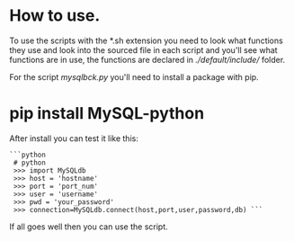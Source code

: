# How to use.

To use the scripts with the *.sh extension you need to look what functions they use and look into the sourced file in each script
and you'll see what functions are in use, the functions are declared in *./default/include/* folder.

For the script *mysqlbck.py* you'll need to install a package with pip.

  # pip install MySQL-python
  
  After install you can test it like this:
   
    ```python 
     # python
     >>> import MySQLdb
     >>> host = 'hostname'
     >>> port = 'port_num'
     >>> user = 'username'
     >>> pwd = 'your_password'
     >>> connection=MySQLdb.connect(host,port,user,password,db) ```
  
  If all goes well then you can use the script.
